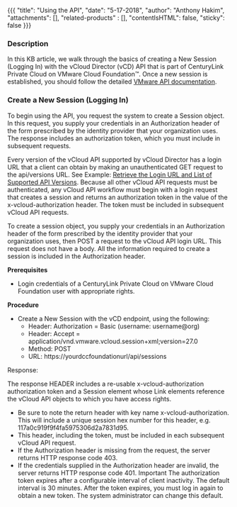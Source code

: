 {{{
  "title": "Using the API",
  "date": "5-17-2018",
  "author": "Anthony Hakim",
  "attachments": [],
  "related-products" : [],
  "contentIsHTML": false,
  "sticky": false
}}}

### Description
In this KB article, we walk through the basics of creating a New Session (Logging In) with the vCloud Director (vCD) API that is part of CenturyLink Private Cloud on VMware Cloud Foundation™. Once a new session is established, you should follow the detailed [VMware API documentation](https://code.vmware.com/apis/220/vcloud).

### Create a New Session (Logging In)
To begin using the API, you request the system to create a Session object. In this request, you supply your credentials in an Authorization header of the form prescribed by the identity provider that your organization uses. The response includes an authorization token, which you must include in subsequent requests.

Every version of the vCloud API supported by vCloud Director has a login URL that a client can obtain by making an unauthenticated GET request to the api/versions URL. See Example: [Retrieve the Login URL and List of Supported API Versions](https://pubs.vmware.com/vcd-80/index.jsp?topic=%2Fcom.vmware.vcloud.api.sp.doc_90%2FGUID-1CE15CDF-7858-4BE3-8474-505EE3B7BBA1.html). Because all other vCloud API requests must be authenticated, any vCloud API workflow must begin with a login request that creates a session and returns an authorization token in the value of the x-vcloud-authorization header. The token must be included in subsequent vCloud API requests.

To create a session object, you supply your credentials in an Authorization header of the form prescribed by the identity provider that your organization uses, then POST a request to the vCloud API login URL. This request does not have a body. All the information required to create a session is included in the Authorization header.

**Prerequisites**

* Login credentials of a CenturyLink Private Cloud on VMware Cloud Foundation user with appropriate rights.

**Procedure**

* Create a New Session with the vCD endpoint, using the following:
  * Header: Authorization = Basic (username: username@org)
  * Header: Accept = application/vnd.vmware.vcloud.session+xml;version=27.0
  * Method: POST
  * URL: https://yourdccfoundationurl/api/sessions

Response:

The response HEADER includes a re-usable x-vcloud-authorization authorization token and a Session element whose Link elements reference the vCloud API objects to which you have access rights.

* Be sure to note the return header with key name x-vcloud-authorization. This will include a unique session hex number for this header, e.g. 117a0c919f9f4fa5975306d2a7831d95.
* This header, including the token, must be included in each subsequent vCloud API request.
* If the Authorization header is missing from the request, the server returns HTTP response code 403.
* If the credentials supplied in the Authorization header are invalid, the server returns HTTP response code 401.
Important
The authorization token expires after a configurable interval of client inactivity. The default interval is 30 minutes. After the token expires, you must log in again to obtain a new token. The system administrator can change this default.
